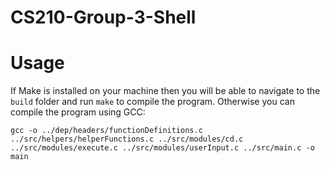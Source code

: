 # CS210-Group-3-Shell

# Usage
If Make is installed on your machine then you will be able to navigate to the ``build`` folder and run ``make`` to compile the program. Otherwise you can compile the program using GCC:

```gcc -o ../dep/headers/functionDefinitions.c ../src/helpers/helperFunctions.c ../src/modules/cd.c ../src/modules/execute.c ../src/modules/userInput.c ../src/main.c -o main```





